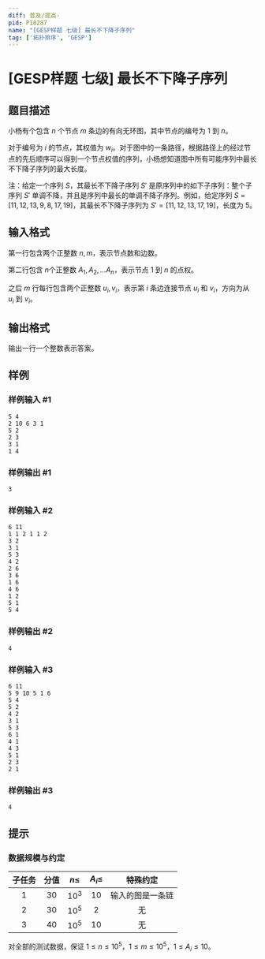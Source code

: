 ```yaml
---
diff: 普及/提高-
pid: P10287
name: "[GESP样题 七级] 最长不下降子序列"
tag: ['拓扑排序', 'GESP']
---
```

# [GESP样题 七级] 最长不下降子序列
## 题目描述

小杨有个包含 $n$ 个节点 $m$ 条边的有向无环图，其中节点的编号为 $1$ 到 $n$。

对于编号为 $i$ 的节点，其权值为 $w_i$。对于图中的一条路径，根据路径上的经过节点的先后顺序可以得到一个节点权值的序列，小杨想知道图中所有可能序列中最长不下降子序列的最大长度。

注：给定一个序列 $S$，其最长不下降子序列 $S'$ 是原序列中的如下子序列：整个子序列 $S'$ 单调不降，并且是序列中最长的单调不降子序列。例如，给定序列 $S = [11,12,13,9,8,17,19]$，其最长不下降子序列为 $S'=[11,12,13,17,19]$，长度为 $5$。
## 输入格式

第一行包含两个正整数 $n,m$，表示节点数和边数。 
 
第二行包含 $n$个正整数 $A_1, A_2, \dots A_n$，表示节点 $1$ 到 $n$ 的点权。  

之后 $m$ 行每行包含两个正整数 $u_i, v_i$，表示第 $i$ 条边连接节点 $u_i$ 和 $v_i$，方向为从 $u_i$ 到 $v_i$。
## 输出格式

输出一行一个整数表示答案。
## 样例

### 样例输入 #1
```
5 4
2 10 6 3 1
5 2
2 3
3 1
1 4
```
### 样例输出 #1
```
3
```
### 样例输入 #2
```
6 11
1 1 2 1 1 2
3 2
3 1
5 3
4 2
2 6
3 6
1 6
4 6
1 2
5 1
5 4
```
### 样例输出 #2
```
4
```
### 样例输入 #3
```
6 11
5 9 10 5 1 6
5 4
5 2
4 2
3 1
5 3
6 1
4 1
4 3
5 1
2 3
2 1
```
### 样例输出 #3
```
4
```
## 提示

### 数据规模与约定

| 子任务 | 分值 | $n\le$ | $A_i \le$ | 特殊约定 |
| :-: | :-: | :-: | :-: | :-:|
| $1$ | $30$ | $10^3$ | $10$ | 输入的图是一条链 |
| $2$ | $30$ | $10^5$ | $2$ | 无 |
| $3$ | $40$ | $10^5$ | $10$ | 无|

对全部的测试数据，保证 $1 \leq n \leq 10^5$，$1 \leq m \leq 10^5$，$1 \leq A_i \leq 10$。

